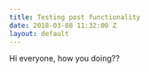 ```yaml
---
title: Testing post functionality
date: 2018-03-08 11:32:00 Z
layout: default
---
```


Hi everyone, how you doing??